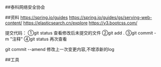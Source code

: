 ##泰科网络安全协会

##资料
https://spring.io/guides
https://spring.io/guides/gs/serving-web-content/
https://elasticsearch.cn/explore
https://v3.bootcss.com/

提交代码：
①git status 查看修改后未提交的文件
②git add .
③git commit -m "注释"
④git status 再次查看

git commit --amend 修改上一次变更内容,不增添新的log

##工具

